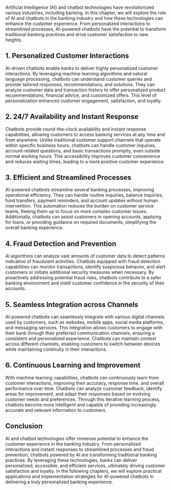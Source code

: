 
Artificial Intelligence (AI) and chatbot technologies have revolutionized various industries, including banking. In this chapter, we will explore the role of AI and chatbots in the banking industry and how these technologies can enhance the customer experience. From personalized interactions to streamlined processes, AI-powered chatbots have the potential to transform traditional banking practices and drive customer satisfaction to new heights.

## 1. Personalized Customer Interactions

AI-driven chatbots enable banks to deliver highly personalized customer interactions. By leveraging machine learning algorithms and natural language processing, chatbots can understand customer queries and provide tailored responses, recommendations, and solutions. They can analyze customer data and transaction history to offer personalized product recommendations, financial advice, and customized offers. This level of personalization enhances customer engagement, satisfaction, and loyalty.

## 2. 24/7 Availability and Instant Response

Chatbots provide round-the-clock availability and instant response capabilities, allowing customers to access banking services at any time and from anywhere. Unlike traditional customer support channels that operate within specific business hours, chatbots can handle customer inquiries, account-related questions, and basic transactions promptly, even outside normal working hours. This accessibility improves customer convenience and reduces waiting times, leading to a more positive customer experience.

## 3. Efficient and Streamlined Processes

AI-powered chatbots streamline several banking processes, improving operational efficiency. They can handle routine inquiries, balance inquiries, fund transfers, payment reminders, and account updates without human intervention. This automation reduces the burden on customer service teams, freeing them up to focus on more complex customer issues. Additionally, chatbots can assist customers in opening accounts, applying for loans, or providing guidance on required documents, simplifying the overall banking experience.

## 4. Fraud Detection and Prevention

AI algorithms can analyze vast amounts of customer data to detect patterns indicative of fraudulent activities. Chatbots equipped with fraud detection capabilities can monitor transactions, identify suspicious behavior, and alert customers or initiate additional security measures when necessary. By proactively addressing potential fraud risks, chatbots contribute to a safer banking environment and instill customer confidence in the security of their accounts.

## 5. Seamless Integration across Channels

AI-powered chatbots can seamlessly integrate with various digital channels used by customers, such as websites, mobile apps, social media platforms, and messaging services. This integration allows customers to engage with their bank through their preferred communication channels, ensuring a consistent and personalized experience. Chatbots can maintain context across different channels, enabling customers to switch between devices while maintaining continuity in their interactions.

## 6. Continuous Learning and Improvement

With machine learning capabilities, chatbots can continuously learn from customer interactions, improving their accuracy, response time, and overall performance over time. Chatbots can analyze customer feedback, identify areas for improvement, and adapt their responses based on evolving customer needs and preferences. Through this iterative learning process, chatbots become more intelligent and capable of providing increasingly accurate and relevant information to customers.

Conclusion
----------

AI and chatbot technologies offer immense potential to enhance the customer experience in the banking industry. From personalized interactions and instant responses to streamlined processes and fraud prevention, chatbots powered by AI are transforming traditional banking practices. By leveraging these technologies, banks can deliver personalized, accessible, and efficient services, ultimately driving customer satisfaction and loyalty. In the following chapters, we will explore practical applications and implementation strategies for AI-powered chatbots in delivering a truly personalized banking experience.
